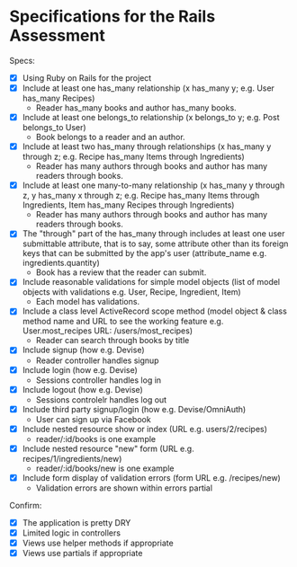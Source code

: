 # Specifications for the Rails Assessment

Specs:
- [x] Using Ruby on Rails for the project
- [x] Include at least one has_many relationship (x has_many y; e.g. User has_many Recipes) 
    - Reader has_many books and author has_many books.
- [x] Include at least one belongs_to relationship (x belongs_to y; e.g. Post belongs_to User)
    - Book belongs to a reader and an author.
- [x] Include at least two has_many through relationships (x has_many y through z; e.g. Recipe has_many Items through Ingredients)
    - Reader has many authors through books and author has many readers through books.
- [x] Include at least one many-to-many relationship (x has_many y through z, y has_many x through z; e.g. Recipe has_many Items through Ingredients, Item has_many Recipes through Ingredients)
    - Reader has many authors through books and author has many readers through books.
- [x] The "through" part of the has_many through includes at least one user submittable attribute, that is to say, some attribute other than its foreign keys that can be submitted by the app's user (attribute_name e.g. ingredients.quantity)
    - Book has a review that the reader can submit.
- [x] Include reasonable validations for simple model objects (list of model objects with validations e.g. User, Recipe, Ingredient, Item)
    - Each model has validations.
- [x] Include a class level ActiveRecord scope method (model object & class method name and URL to see the working feature e.g. User.most_recipes URL: /users/most_recipes)
    - Reader can search through books by title
- [x] Include signup (how e.g. Devise)
    - Reader controller handles signup
- [x] Include login (how e.g. Devise)
    - Sessions controller handles log in
- [x] Include logout (how e.g. Devise)
    - Sessions controlelr handles log out
- [x] Include third party signup/login (how e.g. Devise/OmniAuth)
    - User can sign up via Facebook
- [x] Include nested resource show or index (URL e.g. users/2/recipes)
    - reader/:id/books is one example 
- [x] Include nested resource "new" form (URL e.g. recipes/1/ingredients/new)
    - reader/:id/books/new is one example
- [x] Include form display of validation errors (form URL e.g. /recipes/new)
    - Validation errors are shown within errors partial

Confirm:
- [x] The application is pretty DRY
- [x] Limited logic in controllers
- [x] Views use helper methods if appropriate
- [x] Views use partials if appropriate
